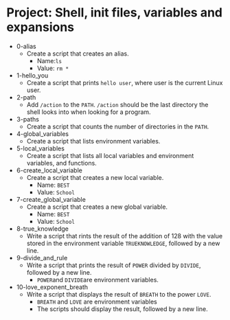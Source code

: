 # Project: Shell, init files, variables and expansions

*  0-alias
   - Create a script that creates an alias.
     - Name:`ls`
     - Value: `rm *`
*  1-hello_you
   - Create a script that prints `hello user`, where user is the current Linux user.
*  2-path
   - Add `/action` to the `PATH`. `/action` should be the last directory the shell looks into when looking for a program.
*  3-paths
   - Create a script that counts the number of directories in the `PATH`.
*  4-global_variables
   - Create a script that lists environment variables.
*  5-local_variables
   - Create a script that lists all local variables and environment variables, and functions.
*  6-create_local_variable
   - Create a script that creates a new local variable.
     - Name: `BEST`
     - Value: `School` 
*  7-create_global_variable
   - Create a script that creates a new global variable.
     - Name: `BEST`
     - Value: `School`
*  8-true_knowledge
   - Write a script that rints the result of the addition of 128 with the value stored in the environment variable `TRUEKNOWLEDGE`, followed by a new line.
*  9-divide_and_rule
   - Write a script that prints the result of `POWER` divided by `DIVIDE`, followed by a new line.
     - `POWER`and `DIVIDE`are environment variables.
*  10-love_exponent_breath
   - Write a script that displays the result of `BREATH` to the power `LOVE`.
     - `BREATH` and `LOVE` are environment variables
     - The scripts should display the result, followed by a new line.
